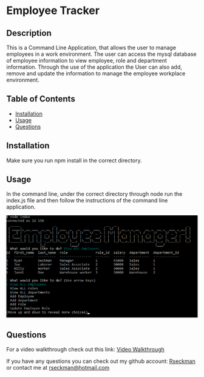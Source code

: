 # Employee Tracker
  
  ## Description 
  
  This is a Command Line Application, that allows the user to manage employees in a work environment.  The user can access the mysql database of employee information to view employee, role and department information.  Through the use of the application the User can also add, remove and update the information to manage the employee workplace environment.

  ## Table of Contents

  * [Installation](#Installation)
  * [Usage](#Usage)
  * [Questions](#Questions)
  
  ##  Installation

  Make sure you run npm install in the correct directory.

  ## Usage

  In the command line, under the correct directory through node run the index.js file and then follow the instructions of the command line application.

<img src="screenshot.png">
  
  ## Questions

  For a video walkthrough check out this link: [Video Walkthrough](https://drive.google.com/file/d/1M-2p_vFIt2HNE5O6QhxLdi4jjPIH8kA_/view)

  If you have any questions you can check out my github account: [Rseckman](https://github.com/Rseckman)
  or contact me at rseckman@hotmail.com